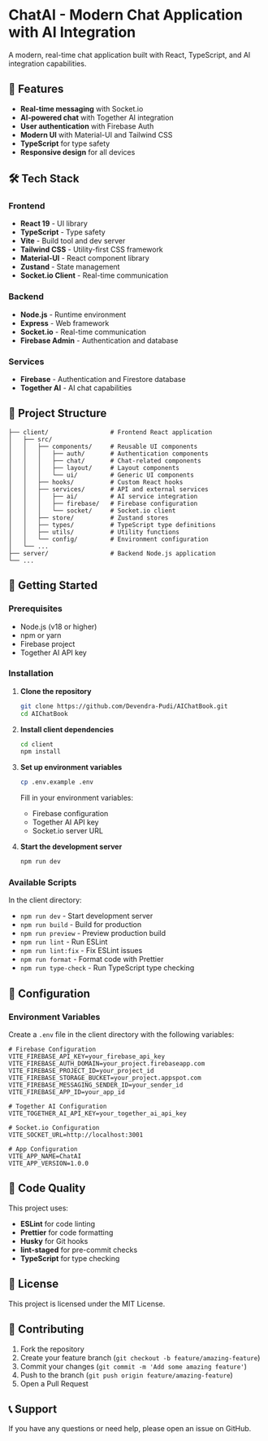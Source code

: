 # ChatAI - Modern Chat Application with AI Integration

A modern, real-time chat application built with React, TypeScript, and AI integration capabilities.

## 🚀 Features

- **Real-time messaging** with Socket.io
- **AI-powered chat** with Together AI integration
- **User authentication** with Firebase Auth
- **Modern UI** with Material-UI and Tailwind CSS
- **TypeScript** for type safety
- **Responsive design** for all devices

## 🛠️ Tech Stack

### Frontend
- **React 19** - UI library
- **TypeScript** - Type safety
- **Vite** - Build tool and dev server
- **Tailwind CSS** - Utility-first CSS framework
- **Material-UI** - React component library
- **Zustand** - State management
- **Socket.io Client** - Real-time communication

### Backend
- **Node.js** - Runtime environment
- **Express** - Web framework
- **Socket.io** - Real-time communication
- **Firebase Admin** - Authentication and database

### Services
- **Firebase** - Authentication and Firestore database
- **Together AI** - AI chat capabilities

## 📁 Project Structure

```
├── client/                 # Frontend React application
│   ├── src/
│   │   ├── components/     # Reusable UI components
│   │   │   ├── auth/       # Authentication components
│   │   │   ├── chat/       # Chat-related components
│   │   │   ├── layout/     # Layout components
│   │   │   └── ui/         # Generic UI components
│   │   ├── hooks/          # Custom React hooks
│   │   ├── services/       # API and external services
│   │   │   ├── ai/         # AI service integration
│   │   │   ├── firebase/   # Firebase configuration
│   │   │   └── socket/     # Socket.io client
│   │   ├── store/          # Zustand stores
│   │   ├── types/          # TypeScript type definitions
│   │   ├── utils/          # Utility functions
│   │   └── config/         # Environment configuration
│   └── ...
├── server/                 # Backend Node.js application
└── ...
```

## 🚦 Getting Started

### Prerequisites

- Node.js (v18 or higher)
- npm or yarn
- Firebase project
- Together AI API key

### Installation

1. **Clone the repository**
   ```bash
   git clone https://github.com/Devendra-Pudi/AIChatBook.git
   cd AIChatBook
   ```

2. **Install client dependencies**
   ```bash
   cd client
   npm install
   ```

3. **Set up environment variables**
   ```bash
   cp .env.example .env
   ```
   
   Fill in your environment variables:
   - Firebase configuration
   - Together AI API key
   - Socket.io server URL

4. **Start the development server**
   ```bash
   npm run dev
   ```

### Available Scripts

In the client directory:

- `npm run dev` - Start development server
- `npm run build` - Build for production
- `npm run preview` - Preview production build
- `npm run lint` - Run ESLint
- `npm run lint:fix` - Fix ESLint issues
- `npm run format` - Format code with Prettier
- `npm run type-check` - Run TypeScript type checking

## 🔧 Configuration

### Environment Variables

Create a `.env` file in the client directory with the following variables:

```env
# Firebase Configuration
VITE_FIREBASE_API_KEY=your_firebase_api_key
VITE_FIREBASE_AUTH_DOMAIN=your_project.firebaseapp.com
VITE_FIREBASE_PROJECT_ID=your_project_id
VITE_FIREBASE_STORAGE_BUCKET=your_project.appspot.com
VITE_FIREBASE_MESSAGING_SENDER_ID=your_sender_id
VITE_FIREBASE_APP_ID=your_app_id

# Together AI Configuration
VITE_TOGETHER_AI_API_KEY=your_together_ai_api_key

# Socket.io Configuration
VITE_SOCKET_URL=http://localhost:3001

# App Configuration
VITE_APP_NAME=ChatAI
VITE_APP_VERSION=1.0.0
```

## 🎨 Code Quality

This project uses:

- **ESLint** for code linting
- **Prettier** for code formatting
- **Husky** for Git hooks
- **lint-staged** for pre-commit checks
- **TypeScript** for type checking

## 📝 License

This project is licensed under the MIT License.

## 🤝 Contributing

1. Fork the repository
2. Create your feature branch (`git checkout -b feature/amazing-feature`)
3. Commit your changes (`git commit -m 'Add some amazing feature'`)
4. Push to the branch (`git push origin feature/amazing-feature`)
5. Open a Pull Request

## 📞 Support

If you have any questions or need help, please open an issue on GitHub.